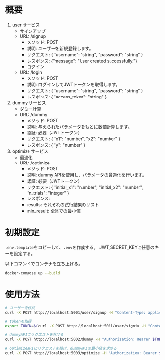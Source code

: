 # 概要
1. user サービス
    - サインアップ
    - URL: /signup
        - メソッド: POST
        - 説明: ユーザーを新規登録します。
        - リクエスト: { "username": "string", "password": "string" }
        - レスポンス: {"message": "User created successfully."}
        - ログイン
    - URL: /login
        - メソッド: POST
        - 説明: ログインしてJWTトークンを取得します。
        - リクエスト: { "username": "string", "password": "string" }
        - レスポンス: { "access_token": "string" }
2. dummy サービス
    - ダミー計算
    - URL: /dummy
        - メソッド: POST
        - 説明: 与えられたパラメータをもとに数値計算します。
        - 認証: 必要（JWTトークン）
        - リクエスト: { "x1": "number", "x2": "number" }
        - レスポンス: { "y": "number" }
3. optimize サービス
    - 最適化
    - URL: /optimize
        - メソッド: POST
        - 説明: dummy APIを使用し、パラメータの最適化を行います。
        - 認証: 必要（JWTトークン）
        - リクエスト: { "initial_x1": "number", "initial_x2": "number", "n_trials": "integer" }
        - レスポンス:
        - results: それぞれの試行結果のリスト
        - min_result: 全体での最小値

# 初期設定
`.env.template`をコピーして、`.env`を作成する。
JWT_SECRET_KEYに任意のキーを設定する。

以下コマンドでコンテナを立ち上げる。
```bash
docker-compose up --build
```

# 使用方法
```bash
# ユーザーを作成
curl -X POST http://localhost:5001/user/signup -H "Content-Type: application/json" -d '{"username": "user1", "password": "password1"}'

# tokenを取得
export TOKEN=$(curl -X POST http://localhost:5001/user/signin -H "Content-Type: application/json" -d '{"username": "user1", "password": "password1"}' | jq -r .access_token)

# dummyAPIにリクエストを投げる
curl -X POST http://localhost:5002/dummy -H "Authorization: Bearer $TOKEN" -H "Content-Type: application/json" -d '{"x1": 1, "x2":2}'

# optimizeAPIにリクエストを投げ、dummyAPIの最小値を求める
curl -X POST http://localhost:5003/optimize -H "Authorization: Bearer $TOKEN"
```